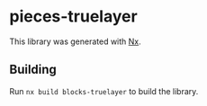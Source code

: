 # pieces-truelayer

This library was generated with [Nx](https://nx.dev).

## Building

Run `nx build blocks-truelayer` to build the library.
